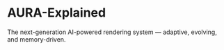 # AURA-Explained
The next-generation AI-powered rendering system — adaptive, evolving, and memory-driven.
